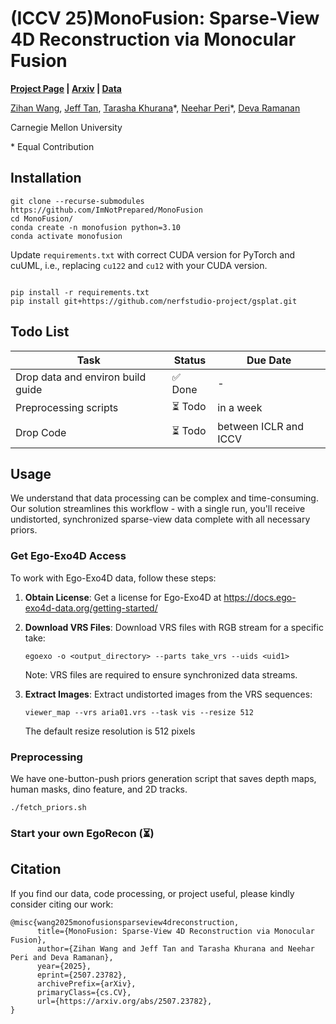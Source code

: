 # (ICCV 25)MonoFusion: Sparse-View 4D Reconstruction via Monocular Fusion
**[Project Page](https://ImNotPrepared.github.io/research/25_DSR/index.html) | [Arxiv](https://arxiv.org/abs/2507.23782) | [Data](https://drive.google.com/drive/folders/18H8OOOZLv7OmOen8pGbSLWwu8AvZAZro?usp=sharing)**

[Zihan Wang](https://imnotprepared.github.io/), [Jeff Tan](https://jefftan969.github.io/), [Tarasha Khurana](https://www.cs.cmu.edu/~tkhurana/)\*, [Neehar Peri](https://www.neeharperi.com)\*, [Deva Ramanan](https://www.cs.cmu.edu/~deva/)

Carnegie Mellon University

\* Equal Contribution



## Installation

```
git clone --recurse-submodules https://github.com/ImNotPrepared/MonoFusion
cd MonoFusion/
conda create -n monofusion python=3.10
conda activate monofusion
```

Update `requirements.txt` with correct CUDA version for PyTorch and cuUML, 
i.e., replacing `cu122` and `cu12` with your CUDA version. 
```

pip install -r requirements.txt
pip install git+https://github.com/nerfstudio-project/gsplat.git
```

## Todo List

| Task | Status | Due Date |
|------|--------|----------|
| Drop data and environ build guide | ✅ Done | - |
| Preprocessing scripts | ⏳ Todo | in a week |
| Drop Code | ⏳ Todo | between ICLR and ICCV |

## Usage
We understand that data processing can be complex and time-consuming. Our solution streamlines this workflow - with a single run, you'll receive undistorted, synchronized sparse-view data complete with all necessary priors.

### Get Ego-Exo4D Access

To work with Ego-Exo4D data, follow these steps:

1. **Obtain License**: Get a license for Ego-Exo4D at https://docs.ego-exo4d-data.org/getting-started/

2. **Download VRS Files**: Download VRS files with RGB stream for a specific take:
   ```
   egoexo -o <output_directory> --parts take_vrs --uids <uid1>
   ```
   Note: VRS files are required to ensure synchronized data streams.

3. **Extract Images**: Extract undistorted images from the VRS sequences:
   ```
   viewer_map --vrs aria01.vrs --task vis --resize 512
   ```
   The default resize resolution is 512 pixels


### Preprocessing
We have one-button-push priors generation script that saves depth maps, human masks, dino feature, and 2D tracks.

```
./fetch_priors.sh
```



### Start your own EgoRecon (⏳)

## Citation
If you find our data, code processing, or project useful, please kindly consider citing our work: 
```
@misc{wang2025monofusionsparseview4dreconstruction,
      title={MonoFusion: Sparse-View 4D Reconstruction via Monocular Fusion}, 
      author={Zihan Wang and Jeff Tan and Tarasha Khurana and Neehar Peri and Deva Ramanan},
      year={2025},
      eprint={2507.23782},
      archivePrefix={arXiv},
      primaryClass={cs.CV},
      url={https://arxiv.org/abs/2507.23782}, 
}
```